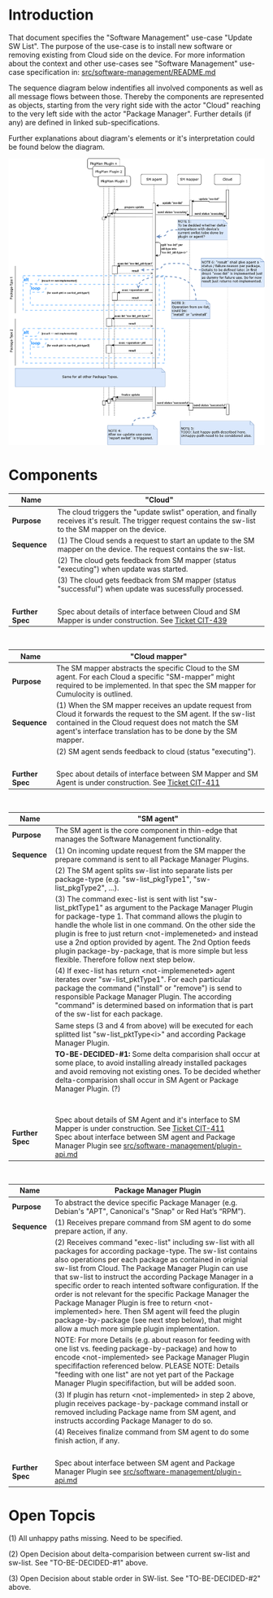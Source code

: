 
Introduction
============
That document specifies the "Software Management" use-case "Update SW List". 
The purpose of the use-case is to install new software or removing existing from
Cloud side on the device.
For more information about the context and other use-cases see "Software 
Management" use-case specification in: [src/software-management/README.md](/src/software-management/README.md)

The sequence diagram below indentifies all involved components as well as all 
message flows between those. Thereby the components are represented as objects,
starting from the very right side with the actor "Cloud" reaching to the very left side with the
actor "Package Manager". Further details (if any) are defined in linked 
sub-specifications.

Further explanations about diagram's elements or it's interpretation could be found below the diagram.


![Sequence Diagram Update SW-list](/src/software-management/uc-update-swlist.png)

Components
==========

Name | "Cloud" 
--- | --- 
**Purpose** | The cloud triggers the "update swlist" operation, and finally receives it's result. The trigger request contains the sw-list to the SM mapper on the device.
**Sequence** | (1) The Cloud sends a request to start an update to the SM mapper on the device. The request contains the sw-list.
&nbsp;| (2) The cloud gets feedback from SM mapper (status "executing") when update was started.
&nbsp;| (3) The cloud gets feedback from SM mapper (status "successful") when update was sucessfully processed.
&nbsp;|&nbsp;
**Further Spec**| Spec about details of interface between Cloud and SM Mapper is under construction. See [Ticket CIT-439](https://cumulocity.atlassian.net/browse/CIT-439)

&nbsp;
&nbsp;
&nbsp;
&nbsp;
&nbsp;
&nbsp;
  
Name | "Cloud mapper" 
--- | --- 
**Purpose** | The SM mapper abstracts the specific Cloud to the SM agent. For each Cloud a specific "SM-mapper" might required to be implemented. In that spec the SM mapper for Cumulocity is outlined.
**Sequence** | (1) When the SM mapper receives an update request from Cloud it forwards the request to the SM agent. If the sw-list contained in the Cloud request does not match the SM agent's interface translation has to be done by the SM mapper.
&nbsp;| (2) SM agent sends feedback to cloud (status "executing"). 
&nbsp;|&nbsp;
**Further Spec**| Spec about details of interface between SM Mapper and SM Agent is under construction. See [Ticket CIT-411](https://cumulocity.atlassian.net/browse/CIT-411)

&nbsp;
&nbsp;
&nbsp;
&nbsp;
&nbsp;
&nbsp;
  
Name | "SM agent"
--- | --- 
**Purpose** | The SM agent is the core component in thin-edge that manages the Software Management functionality.
**Sequence** | (1) On incoming update request from the SM mapper the prepare command is sent to all Package Manager Plugins.
&nbsp;| (2) The SM agent splits sw-list into separate lists per package-type (e.g. "sw-list_pkgType1", "sw-list_pkgType2", ...).
&nbsp;| (3) The command exec-list is sent with list "sw-list_pktType1" as argument to the Package Manager Plugin for package-type 1. That command allows the plugin to handle the whole list in one command. On the other side the plugin is free to just return \<not-implemeneted\> and instead use a 2nd option provided by agent. The 2nd Option feeds plugin package-by-package, that is more simple but less flexible. Therefore follow next step below.
&nbsp;| (4) If exec-list has return \<not-implemeneted\> agent iterates over "sw-list_pktType1". For each particular package the command ("install" or "remove") is send to responsible Package Manager Plugin. The according "command" is determined based on information that is part of the sw-list for each package.
&nbsp;| Same steps (3 and 4 from above) will be executed for each splitted list "sw-list_pktType\<i\>" and according Package Manager Plugin.
&nbsp;| **TO-BE-DECIDED-#1:** Some delta comparision shall occur at some place, to avoid installing already installed packages and avoid removing not existing ones. To be decided whether delta-comparision shall occur in SM Agent or Package Manager Plugin. (?) <br/><br/>
&nbsp;|&nbsp;
**Further Spec**| Spec about details of SM Agent and it's interface to SM Mapper is under construction. See [Ticket CIT-411](https://cumulocity.atlassian.net/browse/CIT-411) <br/>Spec about interface between SM agent and Package Manager Plugin see [src/software-management/plugin-api.md](https://github.com/thin-edge/thin-edge.io-specs/blob/main/src/software-management/plugin-api.md)

&nbsp;
&nbsp;
&nbsp;
&nbsp;
&nbsp;
&nbsp;
  
Name | Package Manager Plugin
--- | --- 
**Purpose** | To abstract the device specific Package Manager (e.g. Debian's "APT", Canonical's "Snap" or Red Hat’s “RPM”).
**Sequence** | (1) Receives prepare command from SM agent to do some prepare action, if any.
&nbsp;| (2) Receives command "exec-list" including sw-list with all packages for according package-type. The sw-list contains also operations per each package as contained in orignial sw-list from Cloud. The Package Manager Plugin can use that sw-list to instruct the according Package Manager in a specific order to reach intented software configuration. If the order is not relevant for the specific Package Manager the Package Manager Plugin is free to return \<not-implemented\> here. Then SM agent will feed the plugin package-by-package (see next step below), that might allow a much more simple plugin implementation. 
&nbsp;| NOTE: For more Details (e.g. about reason for feeding with one list vs. feeding package-by-package) and how to encode \<not-implemented\> see Package Manager Plugin specififaction referenced below. PLEASE NOTE: Details "feeding with one list" are not yet part of the Package Manager Plugin specififaction, but will be added soon.
&nbsp;| (3) If plugin has return \<not-implemented\> in step 2 above, plugin receives package-by-package command install or removed including Package name from SM agent, and instructs according Package Manager to do so.
&nbsp;| (4) Receives finalize command from SM agent to do some finish action, if any.
&nbsp;|&nbsp;
**Further Spec**| Spec about interface between SM agent and Package Manager Plugin see [src/software-management/plugin-api.md](https://github.com/thin-edge/thin-edge.io-specs/blob/main/src/software-management/plugin-api.md)

Open Topcis
===========

(1) All unhappy paths missing. Need to be specified.

(2) Open Decision about delta-comparision between current sw-list and sw-list. See "TO-BE-DECIDED-#1" above.

(3) Open Decision about stable order in SW-list. See "TO-BE-DECIDED-#2" above.
